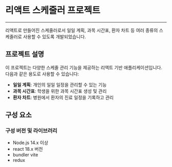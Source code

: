 # 리액트 스케줄러 프로젝트

---

리액트로 만들어진 스케줄러로서 일일 계획, 과목 시간표, 환자 차트 등 여러 종류의 스케줄러로 사용할 수 있도록 개발되었습니다.

<!--## 목차
1. [프로젝트 설명](#프로젝트-설명)
2. [설치 방법](#설치-방법)
3. [사용 방법](#사용-방법)
4. [기여 방법](#기여-방법)
5. [라이선스](#라이선스)
!-->
## 프로젝트 설명

이 프로젝트는 다양한 스케줄 관리 기능을 제공하는 리액트 기반 애플리케이션입니다. 다음과 같은 용도로 사용할 수 있습니다:
- **일일 계획**: 개인의 일일 일정을 관리할 수 있는 기능
- **과목 시간표**: 학생을 위한 과목 시간표 생성 및 관리
- **환자 차트**: 병원에서 환자의 진료 일정을 기록하고 관리

## 구성 요소

### 구성 버전 및 라이브러리
- Node.js 14.x 이상
- react 18.x 버전
- bundler vite
- redux 
